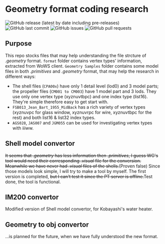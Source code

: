 # Geometry format coding research

![GitHub release (latest by date including pre-releases)](https://img.shields.io/github/v/release/SEA-group/Geometry-model-extraction-demo?include_prereleases)
![GitHub last commit](https://img.shields.io/github/last-commit/SEA-group/Geometry-model-extraction-demo)
![GitHub issues](https://img.shields.io/github/issues-raw/SEA-group/Geometry-model-extraction-demo)
![GitHub pull requests](https://img.shields.io/github/issues-pr-raw/SEA-group/Geometry-model-extraction-demo)

## Purpose
This repo stocks files that may help understanding the file strcture of *.geometry* format. 
`format` folder contains vertex types' information, extracted from WoWS client.
`Geometry Samples` folder contains some model files in both *.primitives* and *.geometry* format, that may help the research in different ways:
* The shell files (`CPA00x`) have only 1 detail level (lod0) and 3 model parts; the propeller files (`CM001 to CM003`) have 1 model part and 3 lods. They use only one vertex type (xyznuvtbpc) and one index type (list16). They're simple therefore easy to get start with.
* `FSB013_Jean_Bart_1955_MidBack` has a rich variety of vertex types (xyznuvpc for glass window, xyznuvrpc for wire, xyznuvtbpc for the rest) and both list16 & list32 index types.
* `AGS028`, `JAS007` and `JGM055` can be used for investigating vertex types with iiiww.

## Shell model convertor
~~It seems that *.geometry* has less information then *.primitives*, I guess WG's tool would need their corresponding *.visual* file for the conversion. Meanwhile we have never had *.visual* files of the shells.~~(Proven false) Since those models look simple, I will try to make a tool by myself.
The first version is completed, ~~but I can't test it since the PT server is offline.~~Test done, the tool is functional.

## IM200 convertor
Modified version of Shell model convertor, for Kobayashi's water heater.

## Geometry to obj convertor
...is planned for the future, when we have fully understood the new format.
